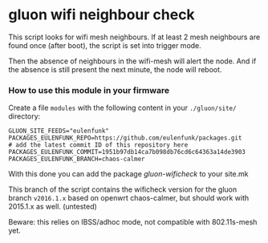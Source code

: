 gluon wifi neighbour check
==========================

This script looks for wifi mesh neighbours. 
If at least 2 mesh neighbours are found once (after boot), the script is set into trigger mode. 

Then the absence of neighbours in the wifi-mesh will alert the node. And if the absence is still present the next minute, the node will reboot. 

### How to use this module in your firmware

Create a file `modules` with the following content in your `./gluon/site/` directory:

```
GLUON_SITE_FEEDS="eulenfunk"
PACKAGES_EULENFUNK_REPO=https://github.com/eulenfunk/packages.git
# add the latest commit ID of this repository here
PACKAGES_EULENFUNK_COMMIT=1951b97db14ca7b098db76cd6c64363a14de3903
PACKAGES_EULENFUNK_BRANCH=chaos-calmer
```

With this done you can add the package *gluon-wificheck* to your site.mk

This branch of the script contains the wificheck version for the gluon branch `v2016.1.x` based on openwrt chaos-calmer, but should work with 2015.1.x as well. (untested)

Beware: this relies on IBSS/adhoc mode, not compatible with 802.11s-mesh yet.
